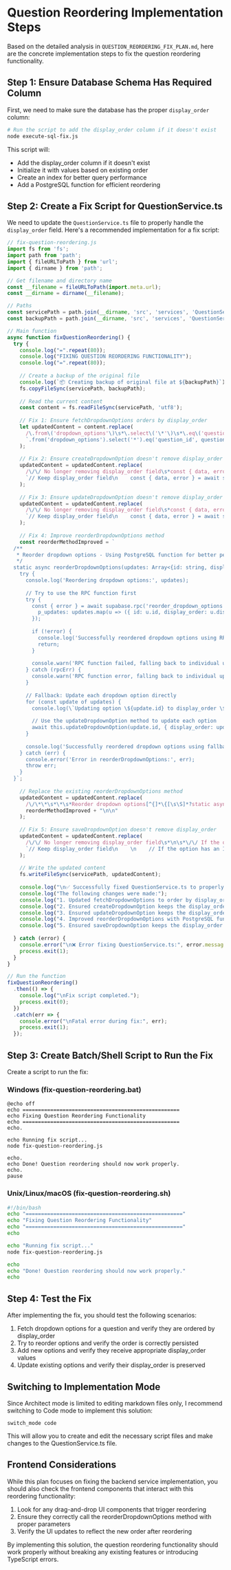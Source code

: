 # Question Reordering Implementation Steps

Based on the detailed analysis in `QUESTION_REORDERING_FIX_PLAN.md`, here are the concrete implementation steps to fix the question reordering functionality.

## Step 1: Ensure Database Schema Has Required Column

First, we need to make sure the database has the proper `display_order` column:

```bash
# Run the script to add the display_order column if it doesn't exist
node execute-sql-fix.js
```

This script will:
- Add the display_order column if it doesn't exist
- Initialize it with values based on existing order
- Create an index for better query performance
- Add a PostgreSQL function for efficient reordering

## Step 2: Create a Fix Script for QuestionService.ts

We need to update the `QuestionService.ts` file to properly handle the `display_order` field. Here's a recommended implementation for a fix script:

```javascript
// fix-question-reordering.js
import fs from 'fs';
import path from 'path';
import { fileURLToPath } from 'url';
import { dirname } from 'path';

// Get filename and directory name
const __filename = fileURLToPath(import.meta.url);
const __dirname = dirname(__filename);

// Paths
const servicePath = path.join(__dirname, 'src', 'services', 'QuestionService.ts');
const backupPath = path.join(__dirname, 'src', 'services', 'QuestionService.ts.reordering-backup');

// Main function
async function fixQuestionReordering() {
  try {
    console.log("=".repeat(80));
    console.log("FIXING QUESTION REORDERING FUNCTIONALITY");
    console.log("=".repeat(80));
    
    // Create a backup of the original file
    console.log(`📦 Creating backup of original file at ${backupPath}`);
    fs.copyFileSync(servicePath, backupPath);
    
    // Read the current content
    const content = fs.readFileSync(servicePath, 'utf8');
    
    // Fix 1: Ensure fetchDropdownOptions orders by display_order
    let updatedContent = content.replace(
      /\.from\('dropdown_options'\)\s*\.select\('\*'\)\s*\.eq\('question_id', questionId\)\s*\.order\([^\)]+\)/,
      `.from('dropdown_options').select('*').eq('question_id', questionId).order('display_order')`
    );
    
    // Fix 2: Ensure createDropdownOption doesn't remove display_order
    updatedContent = updatedContent.replace(
      /\/\/ No longer removing display_order field\s*const { data, error } = await supabase\s*\.from\('dropdown_options'\)\s*\.insert\(\[option\]\)/,
      `// Keep display_order field\n    const { data, error } = await supabase\n      .from('dropdown_options')\n      .insert([option])`
    );
    
    // Fix 3: Ensure updateDropdownOption doesn't remove display_order
    updatedContent = updatedContent.replace(
      /\/\/ No longer removing display_order field\s*const { data, error } = await supabase\s*\.from\('dropdown_options'\)\s*\.update\(updates\)/,
      `// Keep display_order field\n    const { data, error } = await supabase\n      .from('dropdown_options')\n      .update(updates)`
    );
    
    // Fix 4: Improve reorderDropdownOptions method
    const reorderMethodImproved = `
  /**
   * Reorder dropdown options - Using PostgreSQL function for better performance
   */
  static async reorderDropdownOptions(updates: Array<{id: string, display_order: number}>): Promise<void> {
    try {
      console.log('Reordering dropdown options:', updates);
      
      // Try to use the RPC function first
      try {
        const { error } = await supabase.rpc('reorder_dropdown_options', { 
          p_updates: updates.map(u => ({ id: u.id, display_order: u.display_order }))
        });
        
        if (!error) {
          console.log('Successfully reordered dropdown options using RPC function');
          return;
        }
        
        console.warn('RPC function failed, falling back to individual updates:', error);
      } catch (rpcErr) {
        console.warn('RPC function error, falling back to individual updates:', rpcErr);
      }
      
      // Fallback: Update each dropdown option directly
      for (const update of updates) {
        console.log(\`Updating option \${update.id} to display_order \${update.display_order}\`);
        
        // Use the updateDropdownOption method to update each option
        await this.updateDropdownOption(update.id, { display_order: update.display_order });
      }
      
      console.log('Successfully reordered dropdown options using fallback method');
    } catch (err) {
      console.error('Error in reorderDropdownOptions:', err);
      throw err;
    }
  }`;
    
    // Replace the existing reorderDropdownOptions method
    updatedContent = updatedContent.replace(
      /\/\*\*\s*\*\s*Reorder dropdown options[^{]*\{[\s\S]*?static async reorderDropdownOptions[\s\S]*?}\s*}\s*\n/,
      reorderMethodImproved + "\n\n"
    );
    
    // Fix 5: Ensure saveDropdownOption doesn't remove display_order
    updatedContent = updatedContent.replace(
      /\/\/ No longer removing display_order field\s*\n\s*\/\/ If the option has an ID/,
      `// Keep display_order field\n    \n    // If the option has an ID`
    );
    
    // Write the updated content
    fs.writeFileSync(servicePath, updatedContent);
    
    console.log("\n✅ Successfully fixed QuestionService.ts to properly handle reordering.");
    console.log("The following changes were made:");
    console.log("1. Updated fetchDropdownOptions to order by display_order");
    console.log("2. Ensured createDropdownOption keeps the display_order field");
    console.log("3. Ensured updateDropdownOption keeps the display_order field");
    console.log("4. Improved reorderDropdownOptions with PostgreSQL function and fallback");
    console.log("5. Ensured saveDropdownOption keeps the display_order field");
    
  } catch (error) {
    console.error("\n❌ Error fixing QuestionService.ts:", error.message);
    process.exit(1);
  }
}

// Run the function
fixQuestionReordering()
  .then(() => {
    console.log("\nFix script completed.");
    process.exit(0);
  })
  .catch(err => {
    console.error("\nFatal error during fix:", err);
    process.exit(1);
  });
```

## Step 3: Create Batch/Shell Script to Run the Fix

Create a script to run the fix:

### Windows (fix-question-reordering.bat)

```batch
@echo off
echo ===================================================
echo Fixing Question Reordering Functionality
echo ===================================================
echo.

echo Running fix script...
node fix-question-reordering.js

echo.
echo Done! Question reordering should now work properly.
echo.
pause
```

### Unix/Linux/macOS (fix-question-reordering.sh)

```bash
#!/bin/bash
echo "==================================================="
echo "Fixing Question Reordering Functionality"
echo "==================================================="
echo

echo "Running fix script..."
node fix-question-reordering.js

echo
echo "Done! Question reordering should now work properly."
echo
```

## Step 4: Test the Fix

After implementing the fix, you should test the following scenarios:

1. Fetch dropdown options for a question and verify they are ordered by display_order
2. Try to reorder options and verify the order is correctly persisted
3. Add new options and verify they receive appropriate display_order values
4. Update existing options and verify their display_order is preserved

## Switching to Implementation Mode

Since Architect mode is limited to editing markdown files only, I recommend switching to Code mode to implement this solution:

```
switch_mode code
```

This will allow you to create and edit the necessary script files and make changes to the QuestionService.ts file.

## Frontend Considerations

While this plan focuses on fixing the backend service implementation, you should also check the frontend components that interact with this reordering functionality:

1. Look for any drag-and-drop UI components that trigger reordering
2. Ensure they correctly call the reorderDropdownOptions method with proper parameters
3. Verify the UI updates to reflect the new order after reordering

By implementing this solution, the question reordering functionality should work properly without breaking any existing features or introducing TypeScript errors.